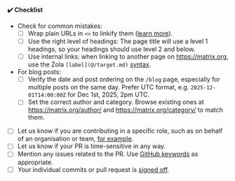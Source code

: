 <!-- Thank you for creating a Pull Request to the matrix.org website!
     Please read our documentation for contributors to make the review process a smooth as possible:
     - https://github.com/matrix-org/matrix.org/blob/main/README.md
     - https://github.com/matrix-org/matrix.org/blob/main/CONTRIBUTING.md
     - https://github.com/matrix-org/matrix.org/blob/main/CONTENT.md

     You can use the CI build or a local environment to check your changes are working as expected.
     
     If you have questions at any time, please contact the Website Working Group at
     https://matrix.to/#/#matrix.org-website:matrix.org -->

<!-- Please describe what you added, and add a screenshot or video if possible.
     That makes it easier to understand the change. -->

<!-- Please don't remove this checklist from your PR, as it is useful for reviewers, too. -->
**:heavy_check_mark: Checklist**

- Check for common mistakes:
  - [ ] Wrap plain URLs in `<>` to linkify them ([learn more](https://github.com/matrix-org/matrix.org/blob/main/CONTENT.md#publishing-to-the-blog)).
  - [ ] Use the right level of headings: The page title will use a level 1 headings, so your headings should use level 2 and below.
  - [ ] Use internal links: when linking to another page on <https://matrix.org>, use the Zola `[label](@/target.md)` [syntax](https://www.getzola.org/documentation/content/linking/#internal-links).
- For blog posts:
  - [ ] Verify the date and post ordering on the `/blog` page, especially for multiple posts on the same day. Prefer UTC format, e.g. `2025-12-01T14:00:00Z` for Dec 1st, 2025, 2pm UTC.
  - [ ] Set the correct author and category. Browse existing ones at <https://matrix.org/author/> and <https://matrix.org/category/> to match them.
- [ ] Let us know if you are contributing in a specific role, such as on behalf of an organisation or team, [for example](https://github.com/matrix-org/matrix.org/pull/2788).
- [ ] Let us know if your PR is time-sensitive in any way.
- [ ] Mention any issues related to the PR. Use [GitHub keywords](https://docs.github.com/en/issues/tracking-your-work-with-issues/using-issues/linking-a-pull-request-to-an-issue#linking-a-pull-request-to-an-issue-using-a-keyword) as appropriate.
- [ ] Your individual commits or pull request is [signed off](https://github.com/matrix-org/matrix.org/blob/main/CONTRIBUTING.md).
